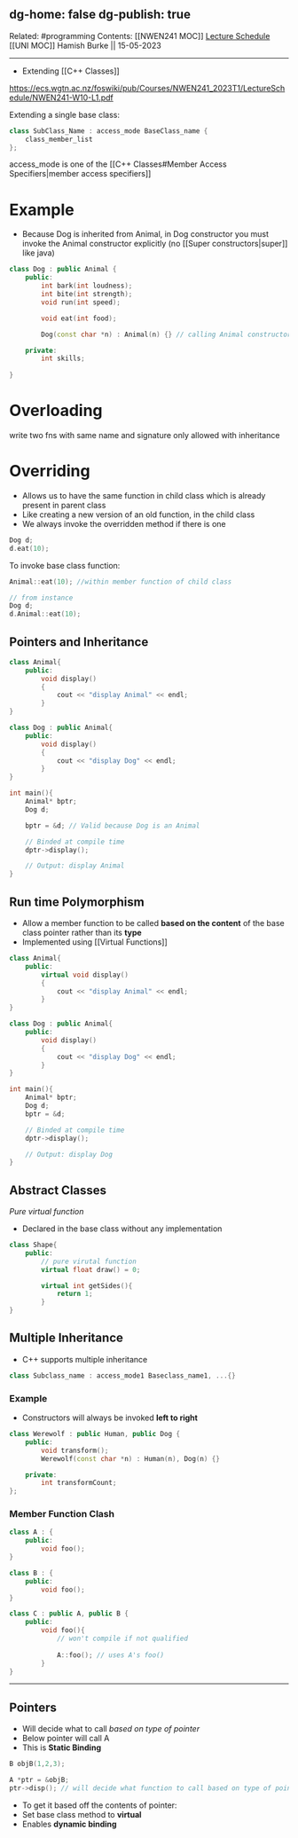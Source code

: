 dg-home: false
dg-publish: true
---
Related: #programming 
Contents: [[NWEN241 MOC]]
[Lecture Schedule](https://ecs.wgtn.ac.nz/Courses/NWEN241_2023T1/LectureSchedule)
[[UNI MOC]]
Hamish Burke || 15-05-2023
***

- Extending [[C++ Classes]]

<https://ecs.wgtn.ac.nz/foswiki/pub/Courses/NWEN241_2023T1/LectureSchedule/NWEN241-W10-L1.pdf>

Extending a single base class:

```C++
class SubClass_Name : access_mode BaseClass_name {
	class_member_list
};
```

access_mode is one of the [[C++ Classes#Member Access Specifiers\|member access specifiers]]

# Example

- Because Dog is inherited from Animal, in Dog constructor you must invoke the Animal constructor explicitly (no [[Super constructors\|super]] like java) 

```C++
class Dog : public Animal {
	public:
		int bark(int loudness);
		int bite(int strength);
		void run(int speed);

		void eat(int food);

		Dog(const char *n) : Animal(n) {} // calling Animal constructor here

	private:
		int skills;
	
}
```

# Overloading

write two fns with same name and signature
only allowed with inheritance

# Overriding

- Allows us to have the same function in child class which is already present in parent class
- Like creating a new version of an old function, in the child class
- We always invoke the overridden method if there is one

```C++
Dog d;
d.eat(10);
```

To invoke base class function:

```C++
Animal::eat(10); //within member function of child class

// from instance
Dog d;
d.Animal::eat(10);
```

## Pointers and Inheritance

```C++
class Animal{
	public:
		void display()
		{
			cout << "display Animal" << endl;
		}
}

class Dog : public Animal{
	public:
		void display()
		{
			cout << "display Dog" << endl;
		}
}

int main(){
	Animal* bptr;
	Dog d;

	bptr = &d; // Valid because Dog is an Animal

	// Binded at compile time
	dptr->display();

	// Output: display Animal
}
```

## Run time Polymorphism

- Allow a member function to be called **based on the content** of the base class pointer rather than its **type**
- Implemented using [[Virtual Functions]]

```C++
class Animal{
	public:
		virtual void display()
		{
			cout << "display Animal" << endl;
		}
}

class Dog : public Animal{
	public:
		void display()
		{
			cout << "display Dog" << endl;
		}
}

int main(){
	Animal* bptr;
	Dog d;
	bptr = &d; 

	// Binded at compile time
	dptr->display();

	// Output: display Dog
}
```

## Abstract Classes

*Pure virtual function*

- Declared in the base class without any implementation

```C++
class Shape{
	public:
		// pure virutal function
		virtual float draw() = 0;

		virtual int getSides(){
			return 1;
		}
}
```

## Multiple Inheritance

- C++ supports multiple inheritance

```C++
class Subclass_name : access_mode1 Baseclass_name1, ...{}
```

### Example

- Constructors will always be invoked **left to right**

```C++
class Werewolf : public Human, public Dog {
	public:
		void transform();
		Werewolf(const char *n) : Human(n), Dog(n) {}

	private:
		int transformCount;
};
```

### Member Function Clash

```C++
class A : {
	public:
		void foo();
}

class B : {
	public:
		void foo();
}

class C : public A, public B {
	public:
		void foo(){
			// won't compile if not qualified
			
			A::foo(); // uses A's foo()	
		}
}
```

***

## Pointers

- Will decide what to call *based on type of pointer*
- Below pointer will call A
- This is **Static Binding**

```C++
B objB(1,2,3);

A *ptr = &objB;
ptr->disp(); // will decide what function to call based on type of pointer

```

- To get it based off the contents of pointer:
- Set base class method to **virtual**
- Enables **dynamic binding**
